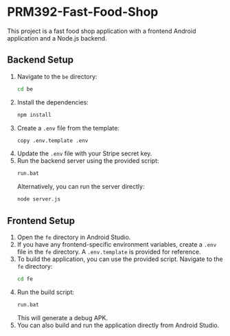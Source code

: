 # PRM392-Fast-Food-Shop

This project is a fast food shop application with a frontend Android application and a Node.js backend.

## Backend Setup

1.  Navigate to the `be` directory:
    ```bash
    cd be
    ```
2.  Install the dependencies:
    ```bash
    npm install
    ```
3.  Create a `.env` file from the template:
    ```bash
    copy .env.template .env
    ```
4.  Update the `.env` file with your Stripe secret key.
5.  Run the backend server using the provided script:
    ```bash
    run.bat
    ```
    Alternatively, you can run the server directly:
    ```bash
    node server.js
    ```

## Frontend Setup

1.  Open the `fe` directory in Android Studio.
2.  If you have any frontend-specific environment variables, create a `.env` file in the `fe` directory. A `.env.template` is provided for reference.
3.  To build the application, you can use the provided script. Navigate to the `fe` directory:
    ```bash
    cd fe
    ```
4.  Run the build script:
    ```bash
    run.bat
    ```
    This will generate a debug APK.
5.  You can also build and run the application directly from Android Studio.